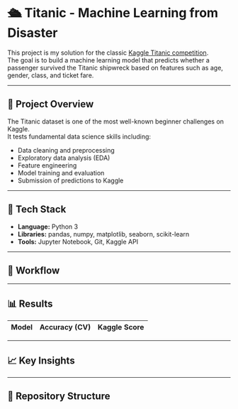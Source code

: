 # 🛳️ Titanic - Machine Learning from Disaster

This project is my solution for the classic [Kaggle Titanic competition](https://www.kaggle.com/competitions/titanic).  
The goal is to build a machine learning model that predicts whether a passenger survived the Titanic shipwreck based on features such as age, gender, class, and ticket fare.

---

## 🎯 Project Overview

The Titanic dataset is one of the most well-known beginner challenges on Kaggle.  
It tests fundamental data science skills including:
- Data cleaning and preprocessing  
- Exploratory data analysis (EDA)  
- Feature engineering  
- Model training and evaluation  
- Submission of predictions to Kaggle  

---

## 🧰 Tech Stack

- **Language:** Python 3  
- **Libraries:** pandas, numpy, matplotlib, seaborn, scikit-learn  
- **Tools:** Jupyter Notebook, Git, Kaggle API  

---

## 🧩 Workflow


---

## 📊 Results

| Model | Accuracy (CV) | Kaggle Score |
|-------|----------------|---------------|


---

## 📈 Key Insights



---

## 📁 Repository Structure

